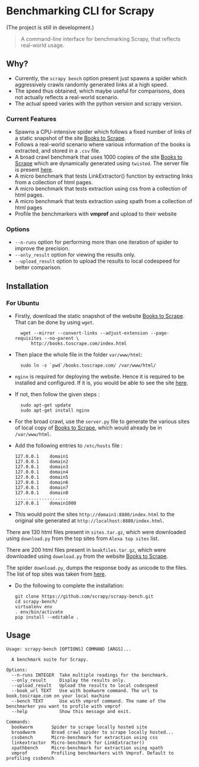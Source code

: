 # Benchmarking CLI for Scrapy
(The project is still in development.)

>A command-line interface for benchmarking Scrapy, that reflects real-world usage.

## Why?

* Currently, the `scrapy bench` option present just spawns a spider which aggressively crawls randomly generated links at a high speed.
* The speed thus obtained, which maybe useful for comparisons, does not actually reflects a real-world scenario.
* The actual speed varies with the python version and scrapy version.

### Current Features
* Spawns a CPU-intensive spider which follows a fixed number of links of a static snapshot of the site [Books to Scrape](http://books.toscrape.com/index.html).
* Follows a real-world scenario where various information of the books is extracted, and stored in a `.csv` file.
* A broad crawl benchmark that uses 1000 copies of the site [Books to Scrape](http://books.toscrape.com/index.html) which are dynamically generated using `twisted`. The server file is present [here](https://github.com/scrapy/scrapy-bench/blob/master/server.py).
* A micro benchmark that tests LinkExtractor() function by extracting links from a collection of html pages.
* A micro benchmark that tests extraction using css from a collection of html pages.
* A micro benchmark that tests extraction using xpath from a collection of html pages
* Profile the benchmarkers with **vmprof** and upload to their website

### Options
* `--n-runs` option for performing more than one iteration of spider to improve the precision.
* `--only_result` option for viewing the results only.
* `--upload_result` option to upload the results to local codespeed for better comparison.

## Installation

### For Ubuntu

* Firstly, download the static snapshot of the website [Books to Scrape](http://books.toscrape.com/index.html). That can be done by using `wget`.

        wget --mirror --convert-links --adjust-extension --page-requisites --no-parent \
            http://books.toscrape.com/index.html

* Then place the whole file in the folder `var/www/html`:

        sudo ln -s `pwd`/books.toscrape.com/ /var/www/html/

* `nginx` is required for deploying the website. Hence it is required to be installed and configured. If it is, you would be able to see the site [here](http://localhost/books.toscrape.com/index.html).
* If not, then follow the given steps :

        sudo apt-get update
        sudo apt-get install nginx

* For the broad crawl, use the `server.py` file to generate the various sites of local copy of [Books to Scrape](http://books.toscrape.com/index.html), which would already be in `/var/www/html`.
* Add the following entries to `/etc/hosts` file :

	  127.0.0.1    domain1
	  127.0.0.1    domain2
	  127.0.0.1    domain3
	  127.0.0.1    domain4
	  127.0.0.1    domain5
	  127.0.0.1    domain6
	  127.0.0.1    domain7
	  127.0.0.1    domain8
	  ....................
	  127.0.0.1    domain1000

* This would point the sites `http://domain1:8880/index.html` to the original site generated at `http://localhost:8880/index.html`.


There are 130 html files present in `sites.tar.gz`, which were downloaded using `download.py` from the top sites from `Alexa top sites` list.

There are 200 html files present in `bookfiles.tar.gz`, which were downloaded using `download.py` from the website [Books to Scrape](http://books.toscrape.com/index.html).

The spider `download.py`, dumps the response body as unicode to the files. The list of top sites was taken from [here](http://s3.amazonaws.com/alexa-static/top-1m.csv.zip).

* Do the following to complete the installation:

      git clone https://github.com/scrapy/scrapy-bench.git  
      cd scrapy-bench/  
      virtualenv env  
      . env/bin/activate   
      pip install --editable .

## Usage

	Usage: scrapy-bench [OPTIONS] COMMAND [ARGS]...

	  A benchmark suite for Scrapy.

	Options:
	  --n-runs INTEGER  Take multiple readings for the benchmark.
	  --only_result     Display the results only.
	  --upload_result   Upload the results to local codespeed
      --book_url TEXT   Use with bookworm command. The url to book.toscrape.com on your local machine
      --bench TEXT      Use with vmprof command. The name of the benchmarker you want to profile with vmprof
	  --help            Show this message and exit.

	Commands:
	  bookworm       Spider to scrape locally hosted site
	  broadworm      Broad crawl spider to scrape locally hosted...
	  cssbench       Micro-benchmark for extraction using css
	  linkextractor  Micro-benchmark for LinkExtractor()
	  xpathbench     Micro-benchmark for extraction using xpath
      vmprof         Profiling benchmarkers with Vmprof. Default to profiling cssbench
